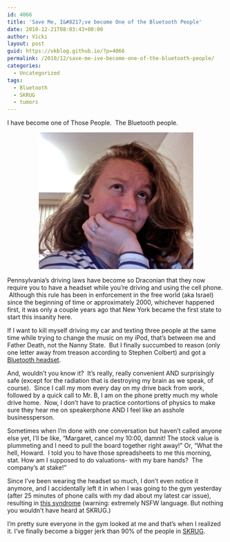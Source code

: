 ```yaml
---
id: 4066
title: 'Save Me, I&#8217;ve become One of the Bluetooth People'
date: 2010-12-21T08:03:43+00:00
author: Vicki
layout: post
guid: https://vkblog.github.io/?p=4066
permalink: /2010/12/save-me-ive-become-one-of-the-bluetooth-people/
categories:
  - Uncategorized
tags:
  - Bluetooth
  - SKRUG
  - tumors
---
```

I have become one of Those People.  The Bluetooth people.

<p style="text-align: center;">
  <a href="https://raw.githubusercontent.com/vkblog/vkblog.github.io/master/public/img/2010/12/Photo-on-2010-12-20-at-21.33.jpg"><img class="aligncenter size-full wp-image-4068" title="Photo on 2010-12-20 at 21.33" src="https://raw.githubusercontent.com/vkblog/vkblog.github.io/master/public/img/2010/12/Photo-on-2010-12-20-at-21.33.jpg" alt="" width="358" height="316" /></a>
</p>

Pennsylvania&#8217;s driving laws have become so Draconian that they now require you to have a headset while you&#8217;re driving and using the cell phone.  Although this rule has been in enforcement in the free world (aka Israel) since the beginning of time or approximately 2000, whichever happened first, it was only a couple years ago that New York became the first state to start this insanity here.

If I want to kill myself driving my car and texting three people at the same time while trying to change the music on my iPod, that&#8217;s between me and Father Death, not the Nanny State.  But I finally succumbed to reason (only one letter away from treason according to Stephen Colbert) and got a [Bluetooth headset](http://www.amazon.com/gp/product/B0027FFZEW/).

And, wouldn&#8217;t you know it?  It&#8217;s really, really convenient AND surprisingly safe (except for the radiation that is destroying my brain as we speak, of course).  Since I call my mom every day on my drive back from work, followed by a quick call to Mr. B, I am on the phone pretty much my whole drive home.  Now, I don&#8217;t have to practice contortions of physics to make sure they hear me on speakerphone AND I feel like an asshole businessperson.

Sometimes when I&#8217;m done with one conversation but haven&#8217;t called anyone else yet, I&#8217;ll be like, &#8220;Margaret, cancel my 10:00, damnit! The stock value is plummeting and I need to pull the board together right away!&#8221; Or, &#8220;What the hell, Howard.  I told you to have those spreadsheets to me this morning, stat. How am I supposed to do valuations- with my bare hands?  The company&#8217;s at stake!&#8221;

Since I&#8217;ve been wearing the headset so much, I don&#8217;t even notice it anymore, and I accidentally left it in when I was going to the gym yesterday (after 25 minutes of phone calls with my dad about my latest car issue), resulting in [this syndrome](http://www.youtube.com/watch?v=XNLZggUgsFc) (warning: extremely NSFW language. But nothing you wouldn&#8217;t have heard at SKRUG.)

I&#8217;m pretty sure everyone in the gym looked at me and that&#8217;s when I realized it. I&#8217;ve finally become a bigger jerk than 90% of the people in [SKRUG](https://vkblog.github.io/tag/skrug/).